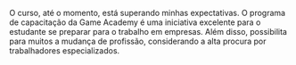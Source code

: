 O curso, até o momento, está superando minhas expectativas.
O programa de capacitação da Game Academy é uma iniciativa excelente para
o estudante se preparar para o trabalho em empresas. Além disso, possibilita
para muitos a mudança de profissão, considerando a alta procura por trabalhadores 
especializados. 